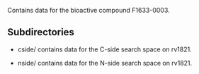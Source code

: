 Contains data for the bioactive compound F1633-0003.

## Subdirectories

- cside/ contains data for the C-side search space on rv1821.

- nside/ contains data for the N-side search space on rv1821.

